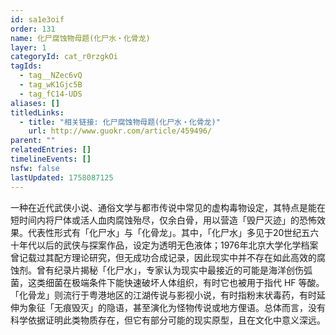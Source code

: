 ```yaml
---
id: sa1e3oif
order: 131
name: 化尸腐蚀物母题(化尸水・化骨龙)
layer: 1
categoryId: cat_r0rzgkOi
tagIds:
  - tag__NZec6vQ
  - tag_wK1Gjc5B
  - tag_fC14-UDS
aliases: []
titledLinks:
  - title: "相关链接: 化尸腐蚀物母题(化尸水・化骨龙)"
    url: http://www.guokr.com/article/459496/
parent: ""
relatedEntries: []
timelineEvents: []
nsfw: false
lastUpdated: 1758087125
---
```


一种在近代武侠小说、通俗文学与都市传说中常见的虚构毒物设定，其特点是能在短时间内将尸体或活人血肉腐蚀殆尽，仅余白骨，用以营造「毁尸灭迹」的恐怖效果。代表性形式有「化尸水」与「化骨龙」。其中，「化尸水」多见于20世纪五六十年代以后的武侠与探案作品，设定为透明无色液体；1976年北京大学化学档案曾记载过其配方理论研究，但无成功合成记录，因此现实中并不存在如此高效的腐蚀剂。曾有纪录片揭秘「化尸水」，专家认为现实中最接近的可能是海洋创伤弧菌，这类细菌在极端条件下能快速破坏人体组织，有时它也被用于指代 HF 等酸。「化骨龙」则流行于粤港地区的江湖传说与影视小说，有时指粉末状毒药，有时延伸为象征「无痕毁灭」的隐语，甚至演化为怪物传说或地方俚语。总体而言，没有科学依据证明此类物质存在，但它有部分可能的现实原型，且在文化中意义深远。